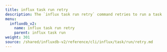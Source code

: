```yaml
---
title: influx task run retry
description: The `influx task run retry` command retries to run a task in InfluxDB.
menu:
  influxdb_v2:
    name: influx task run retry
    parent: influx task run
weight: 301
source: /shared/influxdb-v2/reference/cli/influx/task/run/retry.md
---
```


<!-- The content for this file is located at
// SOURCE content/shared/influxdb-v2/reference/cli/influx/task/run/retry.md -->
